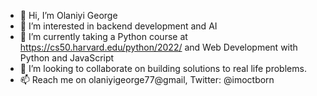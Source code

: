 - 👋 Hi, I’m Olaniyi George
- 👀 I’m interested in backend development and AI
- 🌱 I’m currently taking a Python course at https://cs50.harvard.edu/python/2022/ and Web Development with Python and JavaScript
- 💞️ I’m looking to collaborate on building solutions to real life problems.
- 📫 Reach me on olaniyigeorge77@gmail, Twitter: @imoctborn 

<!---
olaniyigeorge/olaniyigeorge is a ✨ special ✨ repository because its `README.md` (this file) appears on your GitHub profile.
You can click the Preview link to take a look at your changes.
--->
